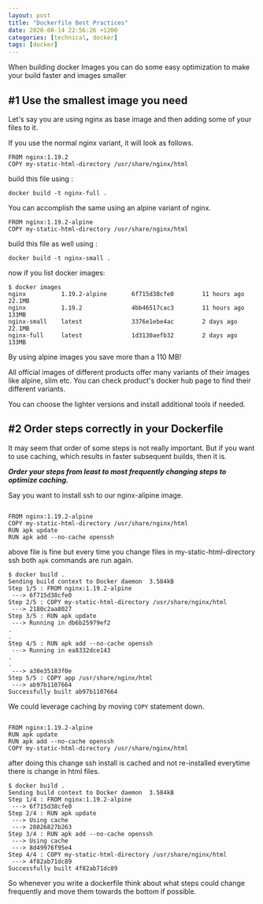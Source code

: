```yaml
---
layout: post
title: "Dockerfile Best Practices"
date: 2020-08-14 22:56:26 +1200
categories: [technical, docker]
tags: [docker]
---
```


When building docker Images you can do some easy optimization to make your build faster and images smaller

## #1 Use the smallest image you need

Let's say you are using nginx as base image and then adding some of your files to it.

If you use the normal nginx variant, it will look as follows.

```
FROM nginx:1.19.2
COPY my-static-html-directory /usr/share/nginx/html
```

build this file using :

```
docker build -t nginx-full .
```

You can accomplish the same using an alpine variant of nginx.

```
FROM nginx:1.19.2-alpine
COPY my-static-html-directory /usr/share/nginx/html
```

build this file as well using :

```
docker build -t nginx-small .
```

now if you list docker images:

```
$ docker images
nginx          1.19.2-alpine       6f715d38cfe0        11 hours ago        22.1MB
nginx          1.19.2              4bb46517cac3        11 hours ago        133MB
nginx-small    latest              3376e1ebe4ac        2 days ago          22.1MB
nginx-full     latest              1d3130aefb32        2 days ago          133MB

```

By using alpine images you save more than a 110 MB!

All official images of different products offer many variants of their images like alpine, slim etc. You can check product's docker hub page to find their different variants.

You can choose the lighter versions and install additional tools if needed.

## #2 Order steps correctly in your Dockerfile

It may seem that order of some steps is not really important.
But if you want to use caching, which results in faster subsequent builds, then it is.

**_Order your steps from least to most frequently changing steps to optimize caching._**

Say you want to install ssh to our nginx-alipine image.

```

FROM nginx:1.19.2-alpine
COPY my-static-html-directory /usr/share/nginx/html
RUN apk update
RUN apk add --no-cache openssh

```

above file is fine but every time you change files in my-static-html-directory ssh both `apk` commands are run again.

```
$ docker build .
Sending build context to Docker daemon  3.584kB
Step 1/5 : FROM nginx:1.19.2-alpine
 ---> 6f715d38cfe0
Step 2/5 : COPY my-static-html-directory /usr/share/nginx/html
 ---> 2180c2aa8027
Step 3/5 : RUN apk update
 ---> Running in db6b25979ef2
.
.
Step 4/5 : RUN apk add --no-cache openssh
 ---> Running in ea8332dce143
.
.
 ---> a38e35183f0e
Step 5/5 : COPY app /usr/share/nginx/html
 ---> ab97b1107664
Successfully built ab97b1107664
```

We could leverage caching by moving `COPY` statement down.

```

FROM nginx:1.19.2-alpine
RUN apk update
RUN apk add --no-cache openssh
COPY my-static-html-directory /usr/share/nginx/html

```

after doing this change ssh install is cached and not re-installed everytime there is change in html files.

```
$ docker build .
Sending build context to Docker daemon  3.584kB
Step 1/4 : FROM nginx:1.19.2-alpine
 ---> 6f715d38cfe0
Step 2/4 : RUN apk update
 ---> Using cache
 ---> 28026827b263
Step 3/4 : RUN apk add --no-cache openssh
 ---> Using cache
 ---> 8d49976f95e4
Step 4/4 : COPY my-static-html-directory /usr/share/nginx/html
 ---> 4f82ab71dc89
Successfully built 4f82ab71dc89
```

So whenever you write a dockerfile think about what steps could change frequently and move them towards the bottom if possible.
